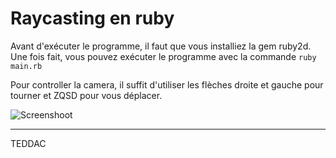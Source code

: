# Raycasting en ruby

Avant d'exécuter le programme, il faut que vous installiez la gem ruby2d. Une fois fait, vous pouvez exécuter le programme avec la commande ``ruby main.rb``

Pour controller la camera, il suffit d'utiliser les flèches droite et gauche pour tourner et ZQSD pour vous déplacer.

![Screenshoot](screenshot.png)

----
TEDDAC
